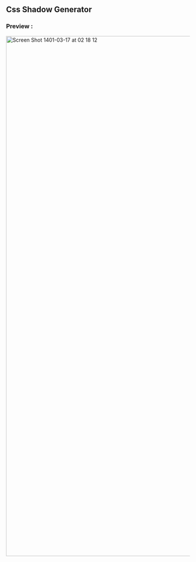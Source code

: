 ## Css Shadow Generator

### Preview :

<img width="1420" alt="Screen Shot 1401-03-17 at 02 18 12" src="https://user-images.githubusercontent.com/71524940/172254928-ddd68f45-6a8a-4c1e-95f8-151e232f50b5.png">
